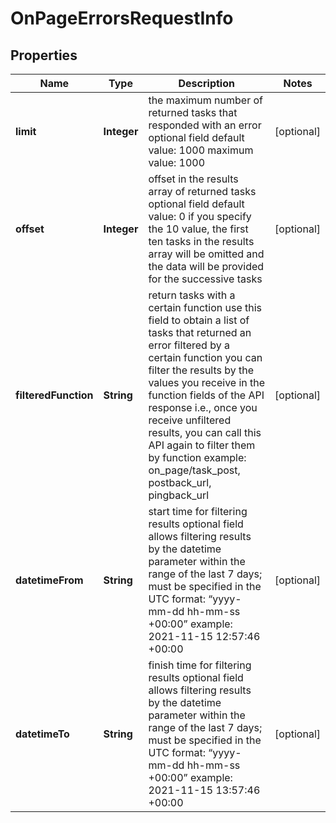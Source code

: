 

# OnPageErrorsRequestInfo


## Properties

| Name | Type | Description | Notes |
|------------ | ------------- | ------------- | -------------|
|**limit** | **Integer** | the maximum number of returned tasks that responded with an error optional field default value: 1000 maximum value: 1000 |  [optional] |
|**offset** | **Integer** | offset in the results array of returned tasks optional field default value: 0 if you specify the 10 value, the first ten tasks in the results array will be omitted and the data will be provided for the successive tasks |  [optional] |
|**filteredFunction** | **String** | return tasks with a certain function use this field to obtain a list of tasks that returned an error filtered by a certain function you can filter the results by the values you receive in the function fields of the API response i.e., once you receive unfiltered results, you can call this API again to filter them by function example: on_page/task_post, postback_url, pingback_url |  [optional] |
|**datetimeFrom** | **String** | start time for filtering results optional field allows filtering results by the datetime parameter within the range of the last 7 days; must be specified in the UTC format: “yyyy-mm-dd hh-mm-ss +00:00” example: 2021-11-15 12:57:46 +00:00 |  [optional] |
|**datetimeTo** | **String** | finish time for filtering results optional field allows filtering results by the datetime parameter within the range of the last 7 days; must be specified in the UTC format: “yyyy-mm-dd hh-mm-ss +00:00” example: 2021-11-15 13:57:46 +00:00 |  [optional] |



